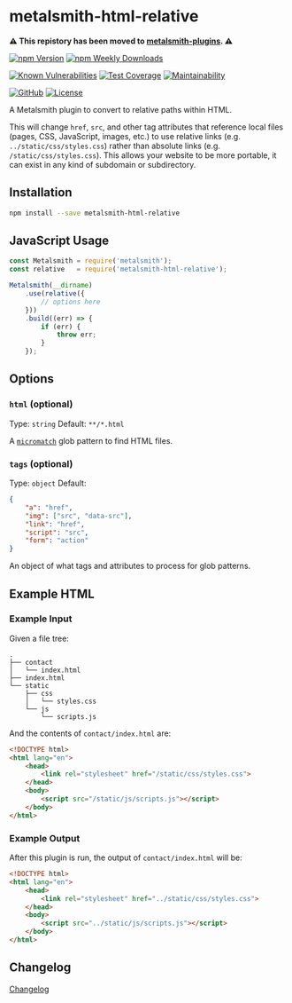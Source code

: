 # metalsmith-html-relative

**⚠️ This repistory has been moved to [metalsmith-plugins](https://github.com/emmercm/metalsmith-plugins/tree/main/packages/metalsmith-html-relative). ⚠️**

[![npm Version](https://badgen.net/npm/v/metalsmith-html-relative?icon=npm)](https://www.npmjs.com/package/metalsmith-html-relative)
[![npm Weekly Downloads](https://badgen.net/npm/dw/metalsmith-html-relative)](https://www.npmjs.com/package/metalsmith-html-relative)

[![Known Vulnerabilities](https://snyk.io/test/npm/metalsmith-html-relative/badge.svg)](https://snyk.io/test/npm/metalsmith-html-relative)
[![Test Coverage](https://badgen.net/codecov/c/github/emmercm/metalsmith-html-relative/master?icon=codecov)](https://codecov.io/gh/emmercm/metalsmith-html-relative)
[![Maintainability](https://badgen.net/codeclimate/maintainability/emmercm/metalsmith-html-relative?icon=codeclimate)](https://codeclimate.com/github/emmercm/metalsmith-html-relative/maintainability)

[![GitHub](https://badgen.net/badge/emmercm/metalsmith-html-relative/purple?icon=github)](https://github.com/emmercm/metalsmith-html-relative)
[![License](https://badgen.net/github/license/emmercm/metalsmith-html-relative?color=grey)](https://github.com/emmercm/metalsmith-html-relative/blob/master/LICENSE)

A Metalsmith plugin to convert to relative paths within HTML.

This will change `href`, `src`, and other tag attributes that reference local files (pages, CSS, JavaScript, images, etc.) to use relative links (e.g. `../static/css/styles.css`) rather than absolute links (e.g. `/static/css/styles.css`). This allows your website to be more portable, it can exist in any kind of subdomain or subdirectory.

## Installation

```bash
npm install --save metalsmith-html-relative
```

## JavaScript Usage

```javascript
const Metalsmith = require('metalsmith');
const relative   = require('metalsmith-html-relative');

Metalsmith(__dirname)
    .use(relative({
        // options here
    }))
    .build((err) => {
        if (err) {
            throw err;
        }
    });
```

## Options

### `html` (optional)

Type: `string` Default: `**/*.html`

A [`micromatch`](https://www.npmjs.com/package/micromatch) glob pattern to find HTML files.

### `tags` (optional)

Type: `object` Default:

```json
{
    "a": "href",
    "img": ["src", "data-src"],
    "link": "href",
    "script": "src",
    "form": "action"
}
```

An object of what tags and attributes to process for glob patterns.

## Example HTML

### Example Input

Given a file tree:

```text
.
├── contact
│   └── index.html
├── index.html
└── static
    ├── css
    │   └── styles.css
    └── js
        └── scripts.js
```

And the contents of `contact/index.html` are:

```html
<!DOCTYPE html>
<html lang="en">
    <head>
        <link rel="stylesheet" href="/static/css/styles.css">
    </head>
    <body>
        <script src="/static/js/scripts.js"></script>
    </body>
</html>
```

### Example Output

After this plugin is run, the output of `contact/index.html` will be:

```html
<!DOCTYPE html>
<html lang="en">
    <head>
        <link rel="stylesheet" href="../static/css/styles.css">
    </head>
    <body>
        <script src="../static/js/scripts.js"></script>
    </body>
</html>
```

## Changelog

[Changelog](./CHANGELOG.md)
